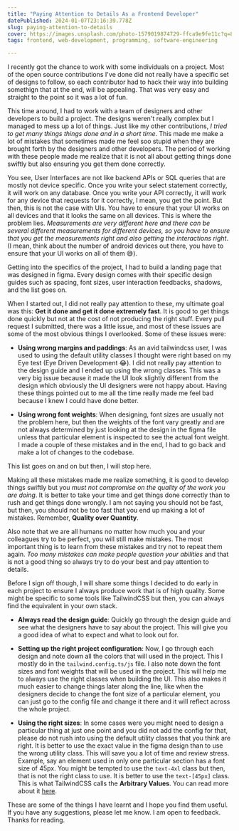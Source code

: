 ```yaml
---
title: "Paying Attention to Details As a Frontend Developer"
datePublished: 2024-01-07T23:16:39.778Z
slug: paying-attention-to-details
cover: https://images.unsplash.com/photo-1579019874729-ffca9e9fe11c?q=80&w=2970&auto=format&fit=crop&ixlib=rb-4.0.3&ixid=M3wxMjA3fDB8MHxwaG90by1wYWdlfHx8fGVufDB8fHx8fA%3D%3D
tags: frontend, web-development, programming, software-engineering

---
```


I recently got the chance to work with some individuals on a project. Most of the open source 
contributions I've done did not really have a specific set of designs to follow, 
so each contributor had to hack their way into building somethign that at the end, will be appealing. That was very easy and straight to the point so it was a lot of fun.

This time around, I had to work with a team of designers and other developers to build a project.
The designs weren't really complex but I managed to mess up a lot of things. Just like my other contributions, _I tried to get many things things done and in a short time_. This made me make a lot of mistakes that sometimes made me feel soo stupid when they are brought forth by the designers and other developers. The period of working with these people made me realize that it is not all about getting things done swiftly but also ensuring you get them done correctly.

You see, User Interfaces are not like backend APIs or SQL queries that are mostly not device specific. Once you write your select statement correctly, it will work on any database. Once you write your API correctly, it will work for any device that requests for it correctly, I mean, you get the point. But then, this is not the case with UIs. You have to ensure that your UI works on all devices and that it looks the same on all devices. This is where the problem lies. _Measurements are very different here and there can be several different measurements for different devices, so you have to ensure that you get the measurements right and also getting the interactions right_. (I mean, think about the number of android devices out there, you have to ensure that your UI works on all of them 😅).  



Getting into the specifics of the project, I had to build a landing page that was designed in figma. Every design comes with their specific design guides such as spacing, font sizes, user interaction feedbacks, shadows, and the list goes on. 

When I started out, I did not really pay attention to these, my ultimate goal was this: **Get it done and get it done extremely fast**. It is good to get things done quickly but not at the cost of not producing the right stuff. Every pull request I submitted, there was a little issue, and most of these issues are some of the most obvious things I overlooked. Some of these issues were:

- **Using wrong margins and paddings**: As an avid tailwindcss user, I was used to using the default utility classes I thought were right based on my Eye test (Eye Driven Development 😂). I did not really pay attention to the design guide and I ended up using the wrong classes. This was a very big issue because it made the UI look slightly different from the design which obviously the UI designers were not happy about. Having these things pointed out to me all the time really made me feel bad because I knew I could have done better.

- **Using wrong font weights**: When designing, font sizes are usually not the problem here, but then the weights of the font vary greatly and are not always determined by just looking at the design in the figma file unless that particular element is inspected to see the actual font weight. I made a couple of these mistakes and in the end, I had to go back and make a lot of changes to the codebase.

This list goes on and on but then, I will stop here.

Making all these mistakes made me realize something, it is good to develop things swiftly but you _must not compromise on the quality of the work you are doing_. It is better to take your time and get things done correctly than to rush and get things done wrongly. I am not saying you should not be fast, but then, you should not be too fast that you end up making a lot of mistakes. Remember, **Quality over Quantity**. 

Also note that we are all humans no matter how much you and your colleagues try to be perfect, you will still make mistakes. The most important thing is to learn from these mistakes and try not to repeat them again. _Too many mistakes can make people question your abilities_ and that is not a good thing so always try to do your best and pay attention to details. 


Before I sign off though, I will share some things I decided to do early in each project to ensure I always produce work that is of high quality. Some might be specific to some tools like TailwindCSS but then, you can always find the equivalent in your own stack.

- **Always read the design guide**: Quickly go through the design guide and see what the designers have to say about the project. This will give you a good idea of what to expect and what to look out for.

- **Setting up the right project configuration**: Now, I go through each design and note down all the colors that will used in the project. This I mostly do in the `tailwind.config.ts/js` file. I also note down the font sizes and font weights that will be used in the project. This will help me to always use the right classes when building the UI. This also makes it much easier to change things later along the line, like when the designers decide to change the font size of a particular element, you can just go to the config file and change it there and it will reflect across the whole project.

- **Using the right sizes**: In some cases were you might need to design a particular thing at just one point and you did not add the config for that, please do not rush into using the default utility classes that you think are right. It is better to use the exact value in the figma design than to use the wrong utility class. This will save you a lot of time and review stress. Example, say an element used in only one particular section has a font size of 45px. You might be tempted to use the `text-4xl` class but then, that is not the right class to use. It is better to use the `text-[45px]` class. This is what TailwindCSS calls the **Arbitrary Values**. You can read more about it [here](https://tailwindcss.com/docs/just-in-time-mode#arbitrary-values).

These are some of the things I have learnt and I hope you find them useful. If you have any suggestions, please let me know. I am open to feedback. Thanks for reading.